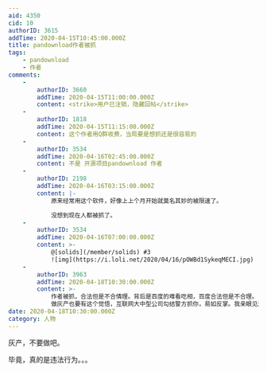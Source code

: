 ```yaml
---
aid: 4350
cid: 10
authorID: 3615
addTime: 2020-04-15T10:45:00.000Z
title: pandownload作者被抓
tags:
    - pandownload
    - 作者
comments:
    -
        authorID: 3660
        addTime: 2020-04-15T11:00:00.000Z
        content: <strike>用户已注销，隐藏回帖</strike>
    -
        authorID: 1818
        addTime: 2020-04-15T11:15:00.000Z
        content: 这个作者用Q群收费，当局要是想抓还是很容易的
    -
        authorID: 3534
        addTime: 2020-04-16T02:45:00.000Z
        content: 不是 开源项目pandownload 作者
    -
        authorID: 2198
        addTime: 2020-04-16T03:15:00.000Z
        content: |-
            原来经常用这个软件，好像上上个月开始就莫名其妙的被限速了。

            没想到现在人都被抓了。
    -
        authorID: 3534
        addTime: 2020-04-16T07:00:00.000Z
        content: >-
            @[solids](/member/solids) #3
            ![img](https://i.loli.net/2020/04/16/pOWBd1SykeqMECI.jpg)
    -
        authorID: 3963
        addTime: 2020-04-18T10:30:00.000Z
        content: >-
            作者被抓，合法但是不合情理。背后是百度的难看吃相，百度合法但是不合理。
            做灰产也要有这个觉悟，互联网大中型公司勾结警方抓你，易如反掌。我亲眼见过一个灰产组织，被抓走5个人。后面赔钱和解。
date: 2020-04-18T10:30:00.000Z
category: 人物
---
```


灰产，不要做吧。

毕竟，真的是违法行为。。。
